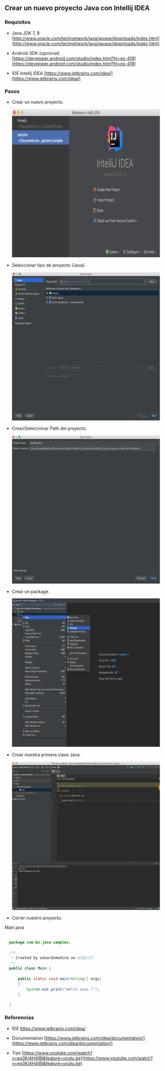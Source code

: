 ## Crear un nuevo proyecto Java con Intellij IDEA

### Requisitos

- Java JDK 7, 8 [http://www.oracle.com/technetwork/java/javase/downloads/index.html](http://www.oracle.com/technetwork/java/javase/downloads/index.html)

- Android SDK (opcional) [https://developer.android.com/studio/index.html?hl=es-419](https://developer.android.com/studio/index.html?hl=es-419)

- IDE Intellij IDEA [https://www.jetbrains.com/idea/](https://www.jetbrains.com/idea/)

### Pasos

- Crear un nuevo proyecto.

  <img src="https://github.com/BelatrixTraining/Java-for-Android-Developers/blob/Lesson3/images/idea01.png" height="480">

- Seleccionar tipo de proyecto (Java).

  <img src="https://github.com/BelatrixTraining/Java-for-Android-Developers/blob/Lesson3/images/idea02.png" height="480">

- Crear/Seleccionar Path del proyecto.

  <img src="https://github.com/BelatrixTraining/Java-for-Android-Developers/blob/Lesson3/images/idea03.png" height="480">

- Crear un package.

  <img src="https://github.com/BelatrixTraining/Java-for-Android-Developers/blob/Lesson3/images/idea04.png" height="480">

- Crear nuestra primera clase Java.

  <img src="https://github.com/BelatrixTraining/Java-for-Android-Developers/blob/Lesson3/images/idea05.png" height="480">

- Correr nuestro proyecto.

Main.java

```java

  package com.bx.java.samples;

  /**
   * Created by eduardomedina on 4/01/17.
   */
  public class Main {

      public static void main(String[] args)
      {
          System.out.print("Hello Java !");
      }

  }

``` 
### Referencias

- IDE https://www.jetbrains.com/idea/

- Documentation [https://www.jetbrains.com/idea/documentation/](https://www.jetbrains.com/idea/documentation/)

- Tips [https://www.youtube.com/watch?v=eq3KiAH4IBI&feature=youtu.be](https://www.youtube.com/watch?v=eq3KiAH4IBI&feature=youtu.be)




